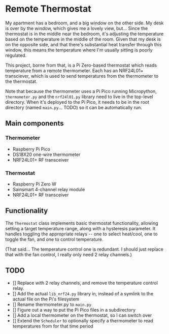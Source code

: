 # Remote Thermostat

My apartment has a bedroom, and a big window on the other side.
My desk is over by the window, which gives me a lovely view, but...
Since the thermostat is in the middle near the bedroom, it's adjusting the temperature based on the temperature in the middle of the room.
Given that my desk is on the opposite side, and that there's substantial heat transfer through this window, this means the temperature where I'm usually sitting is poorly regulated.

This project, borne from that, is a Pi Zero-based thermostat which reads temperature from a remote thermometer.
Each has an NRF24L01+ transciever, which is used to send temperatures from the thermometer to the thermostat.


Note that because the thermometer uses a Pi Pico running Micropython, `thermometer.py` and the `nrf24l01.py` library need to live in the top-level directory.
When it's deployed to the Pi Pico, it needs to be in the root directory (named `main.py`... TODO) so it can be automatically run.

## Main components

### Thermometer

- Raspberry Pi Pico
- DS18X20 one-wire thermometer
- NRF24L01+ RF transceiver

### Thermostat

- Raspberry Pi Zero W
- Sainsmart 4-channel relay module
- NRF24L01+ RF transceiver

## Functionality

The `Thermostat` class implements basic thermostat functionality, allowing setting a target temperature range, along with a hysteresis parameter.
It handles toggling the appropriate relays -- one to select heat/cool, one to toggle the fan, and one to control temperature.

(That said... The temperature control one is redundant. I should just replace that with the fan control, I really only need 2 relay channels.)


## TODO

- [] Replace with 2 relay channels, and remove the temperature control relay.
- [] Add the actual `lib_nrf24.py` library in, instead of a symlink to the actual file on the Pi's filesystem
- [] Rename thermometer.py to `main.py`
- [] Figure out a way to put the Pi Pico files in a subdirectory
- [] Add a local thermometer on the thermostat, so I can switch over
- [] Extend the `Scheduler` to optionally specify a thermometer to read temperatures from for that time period

